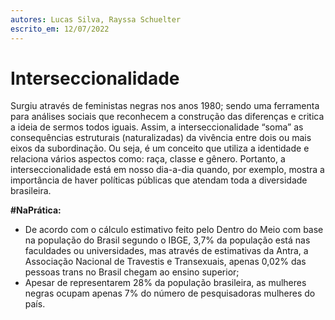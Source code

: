 ```yaml
---
autores: Lucas Silva, Rayssa Schuelter
escrito_em: 12/07/2022
---
```

                                        
# Interseccionalidade

Surgiu através de feministas negras nos anos 1980; sendo uma ferramenta para análises sociais que reconhecem a construção das diferenças e critica a ideia de sermos todos iguais. Assim, a interseccionalidade “soma” as consequências estruturais (naturalizadas) da vivência entre dois ou mais eixos da subordinação. Ou seja, é um conceito que utiliza a identidade e relaciona vários aspectos como: raça, classe e gênero. Portanto, a interseccionalidade está em nosso dia-a-dia quando, por exemplo, mostra a importância de haver políticas públicas que atendam toda a diversidade brasileira.

**#NaPrática:**  
- De acordo com o cálculo estimativo feito pelo Dentro do Meio com base na população do Brasil segundo o IBGE, 3,7% da população está nas faculdades ou universidades, mas através de estimativas da Antra, a Associação Nacional de Travestis e Transexuais, apenas 0,02% das pessoas trans no Brasil chegam ao ensino superior;
- Apesar de representarem 28% da população brasileira, as mulheres negras ocupam apenas 7% do número de pesquisadoras mulheres do país.
